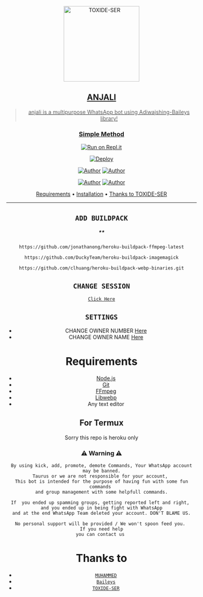 <div align="center">
</p>


<div align="center">
<a href="https://github.com/muhammed-usrbot"><img src="https://tenor.com/view/anime-smile-reina-izumi-cute-blush-gif-13857197.gif" alt="TOXIDE-SER"width="200" />
 
## ANJALI


> anjali is a multipurpose WhatsApp bot using Adiwajshing-Baileys library!
>
>

  ### Simple Method
  
  
[![Run on Repl.it](https://repl.it/badge/github/quiec/whatsAlfa)](https://replit.com/@muhammed-userbot/TAURUS-X3)

[![Deploy](https://www.herokucdn.com/deploy/button.svg)](https://heroku.com/deploy?template=https://github.com/KARTHIK-ENDI/ANJALI) 



<p align="center">
 <a href="https://github.com/muhammed-usrbot"><img title="Author" src="https://img.shields.io/badge/repo creater-TOXIDESER-blue.svg?style=for-the-badge&logo=github" /></a>  <a href="https://Wa.me/+919048329892?text=Hello%20TOXIDE-SER%20HELP🌝...Im%20big%20fan%20of%20you%20😌"><img title="Author" src="https://img.shields.io/badge/owner-TOXIDESER-blue.svg?style=for-the-badge&logo=whatsapp" /></a>
<p align="center">
<a href="https://chat.whatsapp.com/LbEtdjqmtxa7jBmCrUdV7V"><img title="Author" src="https://img.shields.io/badge/Watsapp-Group-blue.svg?style=for-the-badge&logo=whatsapp" /></a> <a href="https://youtube.com/c/TOXIDEGAMER"><img title="Author" src="https://img.shields.io/badge/Youtube-TOXIDEGAMER-blue.svg?style=for-the-badge&logo=youtube" /></a>
</p>


<p align="center">
  <a href="https://github.com/TOXIDE-SER-444/ANJALI#requirements">Requirements</a> •
  <a href="https://github.com/TOXIDE-SER-444/ANJALI#simple method">Installation</a> •
  <a href="https://github.com/TOXIDE-SER-444/ANJALI#thanks-to">Thanks to TOXIDE-SER</a> 
</p>
</div>


---


## `ADD BUILDPACK`

##### **

```
https://github.com/jonathanong/heroku-buildpack-ffmpeg-latest
```
```
https://github.com/DuckyTeam/heroku-buildpack-imagemagick
```
```
https://github.com/clhuang/heroku-buildpack-webp-binaries.git
```
## `CHANGE SESSION`
[`Click Here`](https://github.com/muhammed-usrbot/TAURUS-X3/blob/master/Taurus.json#L1)

## `SETTINGS`
- CHANGE OWNER NUMBER [Here](https://github.com/TOXIDE-SER-444/ANJALI/blob/master/setting.json#L2)
- CHANGE OWNER NAME [Here](https://github.com/TOXIDE-SER-444/ANJALI/blob/master/setting.json#L5)

# Requirements
* [Node.js](https://nodejs.org/en/)
* [Git](https://git-scm.com/downloads)
* [FFmpeg](https://github.com/BtbN/FFmpeg-Builds/releases)
* [Libwebp](https://developers.google.com/speed/webp/download)
* Any text editor


## For Termux
Sorry this repo is heroku only

### ⚠ Warning ⚠

```
By using kick, add, promote, demote Commands, Your WhatsApp account may be banned.
Taurus or we are not responsible for your account, 
This bot is intended for the purpose of having fun with some fun commands 
and group management with some helpfull commands.

If  you ended up spamming groups, getting reported left and right, 
and you ended up in being fight with WhatsApp
and at the end WhatsApp Team deleted your account. DON'T BLAME US.

No personal support will be provided / We won't spoon feed you. 
If you need help
you can contact us 
```

# Thanks to

* [`MUHAMMED`](https://github.com/muhammed-usrbot/Taurus-x3)
* [`Baileys`](https://github.com/adiwajshing/Baileys)
* [`TOXIDE-SER`](https://github.com/IAM-TOXIDE-SER)


